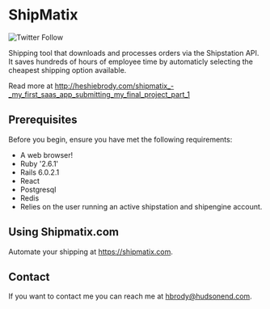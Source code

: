 # ShipMatix
![Twitter Follow](https://img.shields.io/twitter/follow/heshiebee?style=social)

Shipping tool that downloads and processes orders via the Shipstation API. It saves hundreds of hours of employee time by automaticly selecting the cheapest shipping option available.

Read more at http://heshiebrody.com/shipmatix_-_my_first_saas_app_submitting_my_final_project_part_1

## Prerequisites

Before you begin, ensure you have met the following requirements:
* A web browser!
* Ruby '2.6.1'
* Rails 6.0.2.1
* React
* Postgresql
* Redis
* Relies on the user running an active shipstation and shipengine account.

## Using Shipmatix.com
Automate your shipping at https://shipmatix.com.

## Contact

If you want to contact me you can reach me at hbrody@hudsonend.com.
